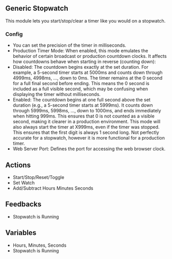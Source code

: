 ## Generic Stopwatch

This module lets you start/stop/clear a timer like you would on a stopwatch.

### Config

* You can set the precision of the timer in milliseconds.
* Production Timer Mode:
    When enabled, this mode emulates the behavior of certain broadcast or production countdown clocks. It affects how countdowns behave when starting in reverse (counting down):
* Disabled:
        The countdown begins exactly at the set duration. For example, a 5-second timer starts at 5000ms and counts down through 4999ms, 4998ms, …, down to 0ms. The timer remains at the 0 second for a full final second before ending. This means the 0 second is included as a full visible second, which may be confusing when displaying the timer without milliseconds.
* Enabled:
        The countdown begins at one full second above the set duration (e.g., a 5-second timer starts at 5999ms). It counts down through 5999ms, 5998ms, …, down to 1000ms, and ends immediately when hitting 999ms. This ensures that 0 is not counted as a visible second, making it clearer in a production environment. This mode will also always start the timer at X999ms, even if the timer was stopped. This ensures that the first digit is always 1 second long. Not perfectly accurate for a stopwatch, however it is more functional for a production timer.
* Web Server Port: Defines the port for accessing the web browser clock.

## Actions

* Start/Stop/Reset/Toggle
* Set Watch
* Add/Subtract Hours Minutes Seconds

## Feedbacks

* Stopwatch is Running

## Variables
* Hours, Minutes, Seconds
* Stopwatch is Running